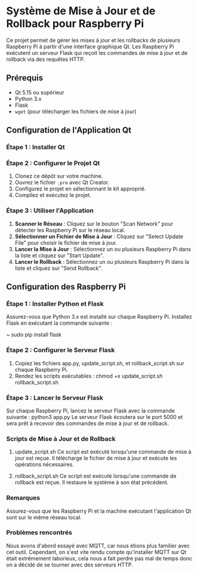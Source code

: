 # Système de Mise à Jour et de Rollback pour Raspberry Pi

Ce projet permet de gérer les mises à jour et les rollbacks de plusieurs Raspberry Pi à partir d'une interface graphique Qt. Les Raspberry Pi exécutent un serveur Flask qui reçoit les commandes de mise à jour et de rollback via des requêtes HTTP.

## Prérequis

- Qt 5.15 ou supérieur
- Python 3.x
- Flask
- `wget` (pour télécharger les fichiers de mise à jour)

## Configuration de l'Application Qt

### Étape 1 : Installer Qt

### Étape 2 : Configurer le Projet Qt

1. Clonez ce dépôt sur votre machine.
2. Ouvrez le fichier `.pro` avec Qt Creator.
3. Configurez le projet en sélectionnant le kit approprié.
4. Compilez et exécutez le projet.

### Étape 3 : Utiliser l'Application

1. **Scanner le Réseau** : Cliquez sur le bouton "Scan Network" pour détecter les Raspberry Pi sur le réseau local.
2. **Sélectionner un Fichier de Mise à Jour** : Cliquez sur "Select Update File" pour choisir le fichier de mise à jour.
3. **Lancer la Mise à Jour** : Sélectionnez un ou plusieurs Raspberry Pi dans la liste et cliquez sur "Start Update".
4. **Lancer le Rollback** : Sélectionnez un ou plusieurs Raspberry Pi dans la liste et cliquez sur "Send Rollback".

## Configuration des Raspberry Pi

### Étape 1 : Installer Python et Flask

Assurez-vous que Python 3.x est installé sur chaque Raspberry Pi. Installez Flask en exécutant la commande suivante :

~ sudo pip install flask

### Étape 2 : Configurer le Serveur Flask

1. Copiez les fichiers app.py, update_script.sh, et rollback_script.sh sur chaque Raspberry Pi.
2. Rendez les scripts exécutables : chmod +x update_script.sh rollback_script.sh

### Étape 3 : Lancer le Serveur Flask
Sur chaque Raspberry Pi, lancez le serveur Flask avec la commande suivante : python3 app.py
Le serveur Flask écoutera sur le port 5000 et sera prêt à recevoir des commandes de mise à jour et de rollback.

### Scripts de Mise à Jour et de Rollback
1. update_script.sh
Ce script est exécuté lorsqu'une commande de mise à jour est reçue. Il télécharge le fichier de mise à jour et exécute les opérations nécessaires.

2. rollback_script.sh
Ce script est exécuté lorsqu'une commande de rollback est reçue. Il restaure le système à son état précédent.

### Remarques
Assurez-vous que les Raspberry Pi et la machine exécutant l'application Qt sont sur le même réseau local.

### Problèmes rencontrés
Nous avons d'abord essayé avec MQTT, car nous étions plus familier avec cet outil. Cependant, on s'est vite rendu compte qu'installer MQTT sur Qt était extrêmement laborieux, cela nous a fait perdre pas mal de temps donc on a décidé de se tourner avec des serveurs HTTP.

